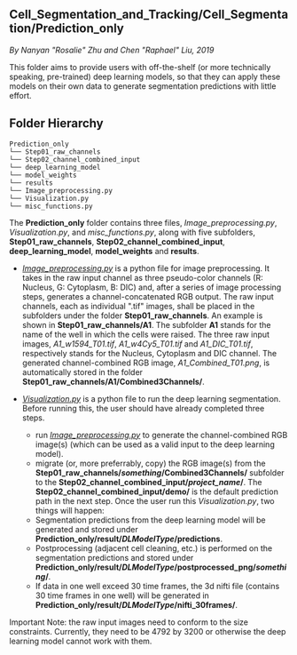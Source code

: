## Cell_Segmentation_and_Tracking/Cell_Segmentation/Prediction_only
*By Nanyan "Rosalie" Zhu and Chen "Raphael" Liu, 2019*

This folder aims to provide users with off-the-shelf (or more technically speaking, pre-trained) deep learning models, so that they can apply these models on their own data to generate segmentation predictions with little effort.

## Folder Hierarchy
```
Prediction_only
└── Step01_raw_channels
└── Step02_channel_combined_input
└── deep_learning_model
└── model_weights
└── results
└── Image_preprocessing.py
└── Visualization.py
└── misc_functions.py
```

The **Prediction_only** folder contains three files, *Image_preprocessing.py*, *Visualization.py*, and *misc_functions.py*, along with five subfolders, **Step01_raw_channels**, **Step02_channel_combined_input**, **deep_learning_model**, **model_weights** and **results**.

- [*Image_preprocessing.py*](https://github.com/SAIL-GuoLab/Cell_Segmentation_and_Tracking/blob/master/Cell_segmentation/Prediction_only/Image_preprocessing.py) is a python file for image preprocessing. It takes in the raw input channel as three pseudo-color channels (R: Nucleus, G: Cytoplasm, B: DIC) and, after a series of image processing steps, generates a channel-concatenated RGB output. The raw input channels, each as individual ".tif" images, shall be placed in the subfolders under the folder **Step01_raw_channels**. An example is shown in **Step01_raw_channels/A1**. The subfolder **A1** stands for the name of the well in which the cells were raised. The three raw input images, *A1_w1594_T01.tif*, *A1_w4Cy5_T01.tif* and *A1_DIC_T01.tif*, respectively stands for the Nucleus, Cytoplasm and DIC channel. The generated channel-combined RGB image, *A1_Combined_T01.png*, is automatically stored in the folder **Step01_raw_channels/A1/Combined3Channels/**.

- [*Visualization.py*](https://github.com/SAIL-GuoLab/Cell_Segmentation_and_Tracking/blob/master/Cell_segmentation/Prediction_only/Visualization.py) is a python file to run the deep learning segmentation. Before running this, the user should have already completed three steps.
    - run [*Image_preprocessing.py*](https://github.com/SAIL-GuoLab/Cell_Segmentation_and_Tracking/blob/master/Cell_segmentation/Prediction_only/Image_preprocessing.py) to generate the channel-combined RGB image(s) (which can be used as a valid input to the deep learning model).
    - migrate (or, more preferrably, copy) the RGB image(s) from the **Step01_raw_channels/*something*/Combined3Channels/** subfolder to the **Step02_channel_combined_input/*project_name*/**. The **Step02_channel_combined_input/demo/** is the default prediction path in the next step.
Once the user run this *Visualization.py*, two things will happen:
    - Segmentation predictions from the deep learning model will be generated and stored under **Prediction_only/result/*DLModelType*/predictions**.
    - Postprocessing (adjacent cell cleaning, etc.) is performed on the segmentation predictions and stored under **Prediction_only/result/*DLModelType*/postprocessed_png/*something*/**.
    - If data in one well exceed 30 time frames, the 3d nifti file (contains 30 time frames in one well) will be generated in **Prediction_only/result/*DLModelType*/nifti_30frames/**.


Important Note: the raw input images need to conform to the size constraints. Currently, they need to be 4792 by 3200 or otherwise the deep learning model cannot work with them.
